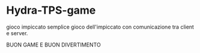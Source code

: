 # Hydra-TPS-game
gioco impiccato
semplice gioco dell'impiccato con comunicazione tra client e server.

 BUON GAME E BUON DIVERTIMENTO
